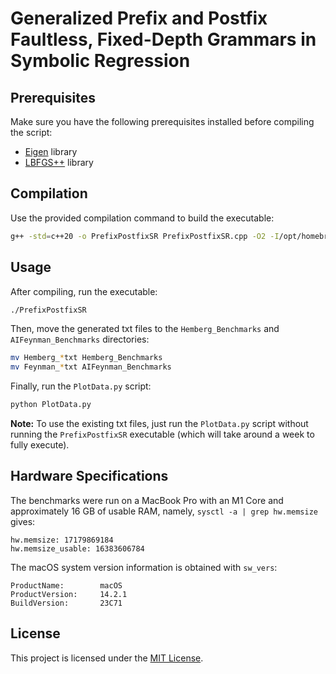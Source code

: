 # Generalized Prefix and Postfix Faultless, Fixed-Depth Grammars in Symbolic Regression


## Prerequisites

Make sure you have the following prerequisites installed before compiling the script:

- [Eigen](https://eigen.tuxfamily.org/dox/GettingStarted.html) library
- [LBFGS++](https://github.com/yixuan/LBFGSpp) library

## Compilation

Use the provided compilation command to build the executable:

```bash
g++ -std=c++20 -o PrefixPostfixSR PrefixPostfixSR.cpp -O2 -I/opt/homebrew/opt/eigen/include/eigen3 -I/Users/username/LBFGSpp -ffast-math -ftree-vectorize
```

## Usage

After compiling, run the executable:

```bash
./PrefixPostfixSR
```

Then, move the generated txt files to the `Hemberg_Benchmarks` and `AIFeynman_Benchmarks` directories:

```bash
mv Hemberg_*txt Hemberg_Benchmarks
mv Feynman_*txt AIFeynman_Benchmarks
```

Finally, run the `PlotData.py` script:

```bash
python PlotData.py
```

**Note:** To use the existing txt files, just run the `PlotData.py` script without running the `PrefixPostfixSR` executable (which will take around a week to fully execute). 

## Hardware Specifications

The benchmarks were run on a MacBook Pro with an M1 Core and approximately 16 GB of usable RAM, namely, `sysctl -a | grep hw.memsize` gives:

```
hw.memsize: 17179869184
hw.memsize_usable: 16383606784
```

The macOS system version information is obtained with `sw_vers`:

```
ProductName:		macOS
ProductVersion:		14.2.1
BuildVersion:		23C71
```



## License

This project is licensed under the [MIT License](LICENSE).

